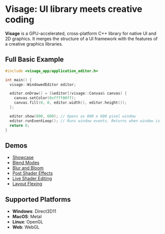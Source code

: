 # Visage: UI library meets creative coding

**Visage** is a GPU-accelerated, cross-platform C++ library for native UI and 2D graphics. It merges the structure of a UI framework with the features of a creative graphics libraries.

## Full Basic Example
```cpp
#include <visage_app/application_editor.h>

int main() {
  visage::WindowedEditor editor;

  editor.onDraw() = [&editor](visage::Canvas& canvas) {
    canvas.setColor(0xffff00ff);
    canvas.fill(0, 0, editor.width(), editor.height());
  };

  editor.show(800, 600); // Opens as 800 x 600 pixel window
  editor.runEventLoop(); // Runs window events. Returns when window is closed.
  return 0;
}
```

## Demos
- [Showcase](https://visage.dev/examples/Showcase/)
- [Blend Modes](https://visage.dev/examples/BlendModes/)
- [Blur and Bloom](https://visage.dev/examples/BlurAndBloom/)
- [Post Shader Effects](https://visage.dev/examples/PostEffects/)
- [Live Shader Editing](https://visage.dev/examples/LiveShaderEditing/)
- [Layout Flexing](https://visage.dev/examples/Layout/)

## Supported Platforms
- **Windows**: Direct3D11
- **MacOS**: Metal  
- **Linux**: OpenGL
- **Web**: WebGL  
